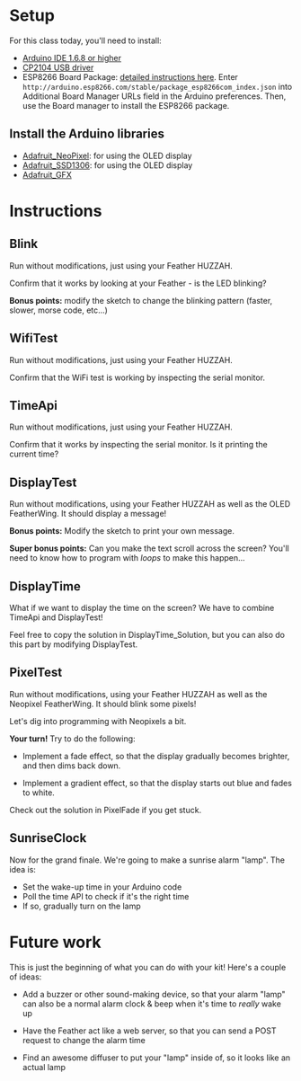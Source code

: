 # Setup

For this class today, you'll need to install:

- [Arduino IDE 1.6.8 or higher](http://www.arduino.cc/en/Main/Software)
- [CP2104 USB driver](https://www.silabs.com/products/mcu/Pages/USBtoUARTBridgeVCPDrivers.aspx)
- ESP8266 Board Package: [detailed instructions here](https://learn.adafruit.com/adafruit-feather-huzzah-esp8266/using-arduino-ide). Enter `http://arduino.esp8266.com/stable/package_esp8266com_index.json` into Additional Board Manager URLs field in the Arduino preferences. Then, use the Board manager to install the ESP8266 package.

## Install the Arduino libraries

- [Adafruit_NeoPixel](https://github.com/adafruit/Adafruit_NeoPixel/archive/master.zip): for using the OLED display
- [Adafruit_SSD1306](https://github.com/adafruit/Adafruit_SSD1306/archive/master.zip): for using the OLED display
- [Adafruit_GFX](https://github.com/adafruit/Adafruit-GFX-Library/archive/master.zip)
# Instructions

## Blink

Run without modifications, just using your Feather HUZZAH.

Confirm that it works by looking at your Feather - is the LED blinking?

**Bonus points:** modify the sketch to change the blinking pattern (faster, slower, morse code, etc...)

## WifiTest

Run without modifications, just using your Feather HUZZAH.

Confirm that the WiFi test is working by inspecting the serial monitor.

## TimeApi

Run without modifications, just using your Feather HUZZAH.

Confirm that it works by inspecting the serial monitor. Is it printing the current time?

## DisplayTest

Run  without modifications, using your Feather HUZZAH as well as the OLED FeatherWing. It should display a message!

**Bonus points:** Modify the sketch to print your own message.

**Super bonus points:** Can you make the text scroll across the screen? You'll need to know how to program with *loops* to make this happen...

## DisplayTime

What if we want to display the time on the screen? We have to combine TimeApi and DisplayTest!

Feel free to copy the solution in DisplayTime_Solution, but you can also do this part by modifying DisplayTest.

## PixelTest

Run without modifications, using your Feather HUZZAH as well as the Neopixel FeatherWing. It should blink some pixels!

Let's dig into programming with Neopixels a bit.

**Your turn!** Try to do the following:

- Implement a fade effect, so that the display gradually becomes brighter, and then dims back down.

- Implement a gradient effect, so that the display starts out blue and fades to white.

Check out the solution in PixelFade if you get stuck.

## SunriseClock

Now for the grand finale. We're going to make a sunrise alarm "lamp". The idea is:

- Set the wake-up time in your Arduino code
- Poll the time API to check if it's the right time
- If so, gradually turn on the lamp



# Future work

This is just the beginning of what you can do with your kit! Here's a couple of ideas:

- Add a buzzer or other sound-making device, so that your alarm "lamp" can also be a normal alarm clock & beep when it's time to _really_ wake up

- Have the Feather act like a web server, so that you can send a POST request to change the alarm time

- Find an awesome diffuser to put your "lamp" inside of, so it looks like an actual lamp